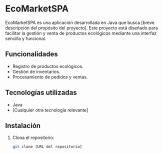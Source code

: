 # EcoMarketSPA

EcoMarketSPA es una aplicación desarrollada en Java que busca [breve descripción del propósito del proyecto]. Este proyecto está diseñado para facilitar la gestión y venta de productos ecológicos mediante una interfaz sencilla y funcional.

## Funcionalidades
- Registro de productos ecológicos.
- Gestión de inventarios.
- Procesamiento de pedidos y ventas.

## Tecnologías utilizadas
- Java
- [Cualquier otra tecnología relevante]

## Instalación
1. Clona el repositorio:
   ```bash
   git clone [URL del repositorio]
